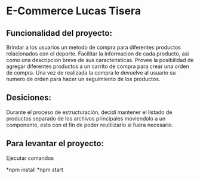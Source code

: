 # E-Commerce Lucas Tisera

## Funcionalidad del proyecto:

Brindar a los usuarios un metodo de compra para diferentes productos relacionados con el deporte.
Facilitar la informacion de cada producto, asi como una descripcion breve de sus caracteristicas.
Provee la posibilidad de agregar diferentes productos a un carrito de compra para crear una orden de compra.
Una vez de realizada la compra le devuelve al usuario su numero de orden para hacer un seguimiento de los productos.

## Desiciones:

Durante el proceso de estructuración, decidí mantener el listado de productos separado de los archivos principales
moviendolo a un componente, esto con el fin de poder reutilizarlo si fuera necesario.

## Para levantar el proyecto:

Ejecutar comandos

*npm install
*npm start
